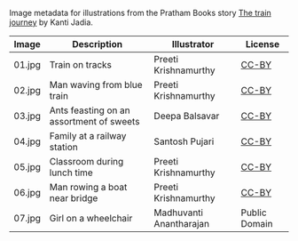 Image metadata for illustrations from the Pratham Books story [The train journey](https://storyweaver.org.in/stories/2375-the-train-journey) by Kanti Jadia.

Image | Description | Illustrator | License
----- | ----------- | ----------- | -------
01.jpg | Train on tracks | Preeti Krishnamurthy | [CC-BY](https://creativecommons.org/licenses/by/4.0/)
02.jpg | Man waving from blue train | Preeti Krishnamurthy | [CC-BY](https://creativecommons.org/licenses/by/4.0/)
03.jpg | Ants feasting on an assortment of sweets  | Deepa Balsavar | [CC-BY](https://creativecommons.org/licenses/by/4.0/)
04.jpg | Family at a railway station | Santosh Pujari | [CC-BY](https://creativecommons.org/licenses/by/4.0/)
05.jpg | Classroom during lunch time | Preeti Krishnamurthy | [CC-BY](https://creativecommons.org/licenses/by/4.0/)
06.jpg | Man rowing a boat near bridge | Preeti Krishnamurthy | [CC-BY](https://creativecommons.org/licenses/by/4.0/)
07.jpg | Girl on a wheelchair | Madhuvanti Anantharajan | Public Domain
